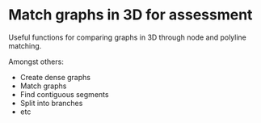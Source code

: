 # Match graphs in 3D for assessment

Useful functions for comparing graphs in 3D through node and polyline matching. 

Amongst others:
- Create dense graphs
- Match graphs
- Find contiguous segments
- Split into branches
- etc
